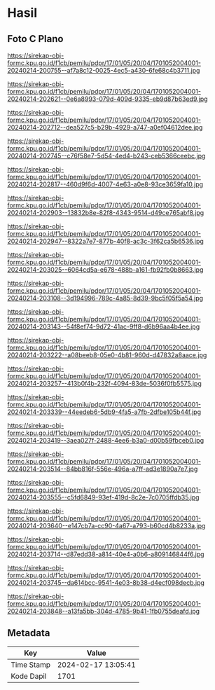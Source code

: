 # Hasil

## Foto C Plano

https://sirekap-obj-formc.kpu.go.id/f1cb/pemilu/pdpr/17/01/05/20/04/1701052004001-20240214-200755--af7a8c12-0025-4ec5-a430-6fe68c4b3711.jpg

https://sirekap-obj-formc.kpu.go.id/f1cb/pemilu/pdpr/17/01/05/20/04/1701052004001-20240214-202621--0e6a8993-079d-409d-9335-eb9d87b63ed9.jpg

https://sirekap-obj-formc.kpu.go.id/f1cb/pemilu/pdpr/17/01/05/20/04/1701052004001-20240214-202712--dea527c5-b29b-4929-a747-a0ef04612dee.jpg

https://sirekap-obj-formc.kpu.go.id/f1cb/pemilu/pdpr/17/01/05/20/04/1701052004001-20240214-202745--c76f58e7-5d54-4ed4-b243-ceb5366ceebc.jpg

https://sirekap-obj-formc.kpu.go.id/f1cb/pemilu/pdpr/17/01/05/20/04/1701052004001-20240214-202817--460d9f6d-4007-4e63-a0e8-93ce3659fa10.jpg

https://sirekap-obj-formc.kpu.go.id/f1cb/pemilu/pdpr/17/01/05/20/04/1701052004001-20240214-202903--13832b8e-82f8-4343-9514-d49ce765abf8.jpg

https://sirekap-obj-formc.kpu.go.id/f1cb/pemilu/pdpr/17/01/05/20/04/1701052004001-20240214-202947--8322a7e7-877b-40f8-ac3c-3f62ca5b6536.jpg

https://sirekap-obj-formc.kpu.go.id/f1cb/pemilu/pdpr/17/01/05/20/04/1701052004001-20240214-203025--6064cd5a-e678-488b-a161-fb92fb0b8663.jpg

https://sirekap-obj-formc.kpu.go.id/f1cb/pemilu/pdpr/17/01/05/20/04/1701052004001-20240214-203108--3d194996-789c-4a85-8d39-9bc5f05f5a54.jpg

https://sirekap-obj-formc.kpu.go.id/f1cb/pemilu/pdpr/17/01/05/20/04/1701052004001-20240214-203143--54f8ef74-9d72-41ac-9ff8-d6b96aa4b4ee.jpg

https://sirekap-obj-formc.kpu.go.id/f1cb/pemilu/pdpr/17/01/05/20/04/1701052004001-20240214-203222--a08beeb8-05e0-4b81-960d-d47832a8aace.jpg

https://sirekap-obj-formc.kpu.go.id/f1cb/pemilu/pdpr/17/01/05/20/04/1701052004001-20240214-203257--413b0f4b-232f-4094-83de-5036f0fb5575.jpg

https://sirekap-obj-formc.kpu.go.id/f1cb/pemilu/pdpr/17/01/05/20/04/1701052004001-20240214-203339--44eedeb6-5db9-4fa5-a7fb-2dfbe105b44f.jpg

https://sirekap-obj-formc.kpu.go.id/f1cb/pemilu/pdpr/17/01/05/20/04/1701052004001-20240214-203419--3aea027f-2488-4ee6-b3a0-d00b59fbceb0.jpg

https://sirekap-obj-formc.kpu.go.id/f1cb/pemilu/pdpr/17/01/05/20/04/1701052004001-20240214-203514--84bb816f-556e-496a-a7ff-ad3e1890a7e7.jpg

https://sirekap-obj-formc.kpu.go.id/f1cb/pemilu/pdpr/17/01/05/20/04/1701052004001-20240214-203555--c5fd6849-93ef-419d-8c2e-7c0705ffdb35.jpg

https://sirekap-obj-formc.kpu.go.id/f1cb/pemilu/pdpr/17/01/05/20/04/1701052004001-20240214-203640--e147cb7a-cc90-4a67-a793-b60cd4b8233a.jpg

https://sirekap-obj-formc.kpu.go.id/f1cb/pemilu/pdpr/17/01/05/20/04/1701052004001-20240214-203714--d87edd38-a814-40e4-a0b6-a809146844f6.jpg

https://sirekap-obj-formc.kpu.go.id/f1cb/pemilu/pdpr/17/01/05/20/04/1701052004001-20240214-203745--da614bcc-9541-4e03-8b38-d4ecf098decb.jpg

https://sirekap-obj-formc.kpu.go.id/f1cb/pemilu/pdpr/17/01/05/20/04/1701052004001-20240214-203848--a13fa5bb-304d-4785-9b41-1fb0755deafd.jpg


## Metadata

| Key        | Value               |
| ---------- | ------------------- |
| Time Stamp | 2024-02-17 13:05:41 |
| Kode Dapil | 1701                |



